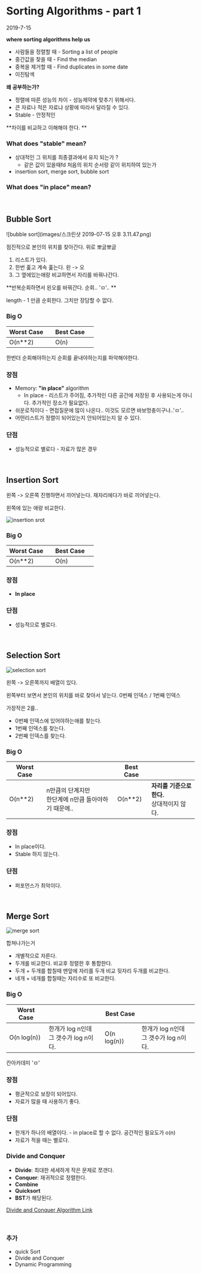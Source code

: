 # Sorting Algorithms - part 1

2019-7-15

**where sorting algorithms help us**

* 사람들을 정렬할 때 - Sorting a list of people
* 중간값을 찾을 때 - Find the median
* 중복을 제거할 때 - Find duplicates in some date
* 이진탐색 

**왜 공부하는가?**

* 정렬에 따른 성능의 차이 - 성능제약에 맞추기 위해서다.
* 큰 자료나 적은 자료냐 상황에 따라서 달라질 수 있다.
* Stable - 안정적인 

**차이를 비교하고 이해해야 한다. **

### What does "stable" mean?

- 상대적인 그 위치를 최종결과에서 유지 되는가 ? 
  - 같은 값이 있을때fd 처음의 위치 순서랑 같이 위치하여 있는가
- insertion sort, merge sort, bubble sort

### What does "in place" mean?



<br>

## Bubble Sort

![bubble sort](images/스크린샷 2019-07-15 오후 3.11.47.png)

점진적으로 본인의 위치를 찾아간다. 위로 뽀글뽀글

1. 리스트가 있다. 
2. 한번 훑고 계속 훑는다. 왼 -> 오
3. 그 옆에있는애랑 비교하면서 자리를 바꿔나간다. 

**반복순회하면서 왼오를 바꿔간다. 순회.. 'ㅁ'.. **

length - 1 만큼 순회한다. 그치만 장담할 수 없다. 

### Big O

| Worst Case |      | Best Case |      |
| ---------- | ---- | --------- | ---- |
| O(n**2)    |      | O(n)      |      |

한번더 순회해야하는지 순회를 끝내야하는지를 파악해야한다.

### 장점

* Memory: **"in place"** algorithm
  * In place - 리스트가 주어짐, 추가적인 다른 공간에 저장된 후 사용되는게 아니다. 추가적인 장소가 필요없다.
* 쉬운로직이다 - 면접질문에 많이 나온다.. 이것도 모르면 바보멍충이구나..'ㅁ'..
* 어떤리스트가 정렬이 되어있는지 안되어있는지 알 수 있다. 

### 단점

* 성능적으로 별로다 - 자료가 많은 경우

<br>

## Insertion Sort

왼쪽 -> 오른쪽 진행하면서 끼어넣는다. 재자리에다가 바로 끼어넣는다. 

왼쪽에 있는 애랑 비교한다. 

![insertion srot](images/1901a6d8c13d3268e13ed7e1abab7448.png)

### Big O

| Worst Case |      | Best Case |      |
| ---------- | ---- | --------- | ---- |
| O(n**2)    |      | O(n)      |      |

### 장점

* **In place**

### 단점

* 성능적으로 별로다.

<br>

## Selection Sort

![selection sort](images/71fd84fba86d29f6c6347dbb1b2a24ce.png)

왼쪽 -> 오른쪽까지 배열이 있다.

왼쪽부터 보면서 본인의 위치를 바로 찾아서 넣는다. 0번째 인덱스 / 1번째 인덱스 

가장작은 2를.. 

* 0번째 인덱스에 있어야하는애를 찾는다. 
* 1번째 인덱스를 찾는다. 
* 2번째 인덱스를 찾는다. 

### Big O

| Worst Case |                                                          | Best Case |                                                 |
| ---------- | -------------------------------------------------------- | --------- | ----------------------------------------------- |
| O(n**2)    | n만큼의 단계지만<br />한단계에 n만큼 돌아야하기 때문에.. | O(n**2)   | **자리를 기준으로 한다.**<br />상대적이지 않다. |

### 장점

* In place이다.
* Stable 하지 않는다. 

### 단점

* 퍼포먼스가 최악이다.

<br>

##  Merge Sort

![merge sort](images/5b3fbfa56c92b1dd56bc2e5bb92b8d1e.png)

합쳐나가는거 

* 개별적으로 자른다.
* 두개를 비교한다. 비교후 정렬한 후 통합한다. 
* 두개 + 두개를 합칠때 맨앞에 자리를 두개 비교 뒷자리 두개를 비교한다. 
* 네개 + 네개를 합칠때는 자리수로 또 비교한다.

### Big O

| Worst Case  |                                             | Best Case   |                                             |
| ----------- | ------------------------------------------- | ----------- | ------------------------------------------- |
| O(n log(n)) | 한개가 log n인데 <br />그 갯수가 log n이다. | O(n log(n)) | 한개가 log n인데 <br />그 갯수가 log n이다. |

칸아카데미 'ㅁ' 

### 장점

* 평균적으로 보장이 되어있다. 
* 자료가 많을 때 사용하기 좋다.

### 단점

* 한개가 하나의 배열이다. - in place로 할 수 없다. 공간적인 필요도가 o(n)
* 자료가 적을 때는 별로다.

### Divide and Conquer

* **Divide**: 최대한 세세하게 작은 문제로 쪼갠다. 
* **Conquer**: 재귀적으로 정렬한다.
* **Combine**
* **Quicksort**
* **BST**가 해당된다. 

[Divide and Conquer Algorithm Link](https://www.geeksforgeeks.org/divide-and-conquer-algorithm-introduction/) 

<br>

### 추가

* quick Sort
* Divide and Conquer
* Dynamic Programming